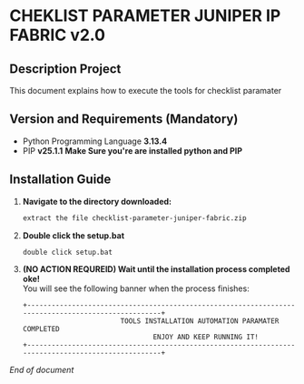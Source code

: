 # CHEKLIST PARAMETER JUNIPER IP FABRIC v2.0

## Description Project
This document explains how to execute the tools for checklist paramater

## Version and Requirements (Mandatory)
- Python Programming Language **3.13.4**
- PIP **v25.1.1**
**Make Sure you're are installed python and PIP**

## Installation Guide
1. **Navigate to the directory downloaded:**
    ```bash
    extract the file checklist-parameter-juniper-fabric.zip
    ```

2. **Double click the setup.bat**  
    ```bash
    double click setup.bat
    ```

3. **(NO ACTION REQUREID) Wait until the installation process completed oke!**  
   You will see the following banner when the process finishes:
    ```
    +----------------------------------------------------------------------------------------------------+
                            TOOLS INSTALLATION AUTOMATION PARAMATER COMPLETED 
                                    ENJOY AND KEEP RUNNING IT!
    +----------------------------------------------------------------------------------------------------+
    ``` 
_End of document_